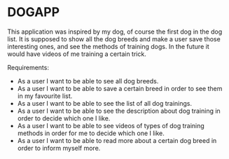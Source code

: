# DOGAPP

This application was inspired by my dog, of course the first dog in the dog list. 
It is supposed to show all the dog breeds and make a user save those interesting ones, and see the methods of training dogs. 
In the future it would have videos of me training a certain trick. 


Requirements: 

- As a user I want to be able to see all dog breeds.
- As a user I want to be able to save a certain breed in order to see them in my favourite list. 
- As a user I want to be able to see the list of all dog trainings. 
- As a user I want to be able to see the description about dog training in order to decide which one I like. 
- As a user I want to be able to see videos of types of dog training methods in order for me to decide which one I like. 
- As a user I want to be able to read more about a certain dog breed in order to inform myself more. 
